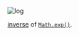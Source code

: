 
![log](images/custom/math/log.png:400px)

[inverse](https://en.wikipedia.org/wiki/Logarithm) of [`Math.exp()`](/scripting/scripting-api/math#exp).